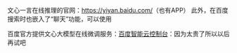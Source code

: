 文心一言在线推理的官网：<https://yiyan.baidu.com/>（也有APP）
此外，在百度搜索时也嵌入了“聊天”功能，可以使用

百度官方提供文心大模型在线微调服务：[百度智能云控制台](https://console.bce.baidu.com/qianfan/overview)：因为太贵了所以以后再试吧